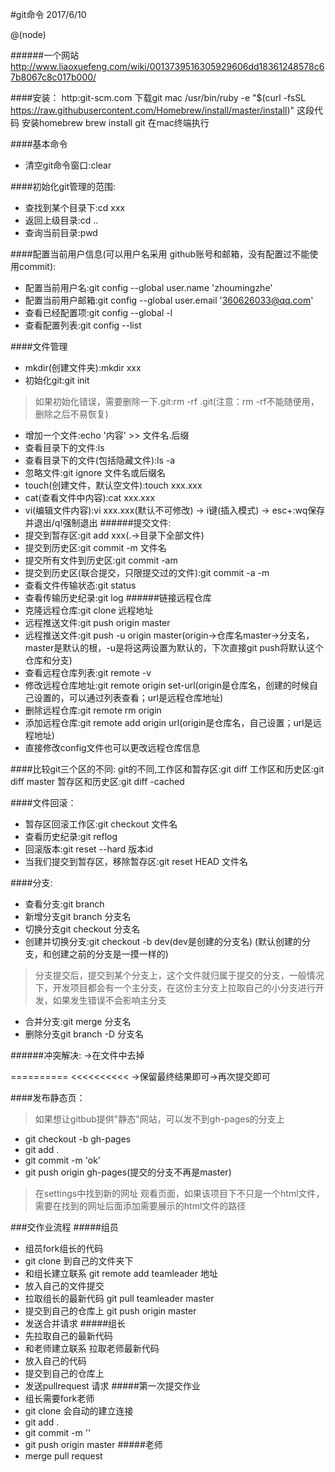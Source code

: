 #git命令
2017/6/10

@(node)

######一个网站
http://www.liaoxuefeng.com/wiki/0013739516305929606dd18361248578c67b8067c8c017b000/

####安装：
http:git-scm.com 下载git
mac
 /usr/bin/ruby -e "$(curl -fsSL https://raw.githubusercontent.com/Homebrew/install/master/install)"
这段代码 安装homebrew
brew install git 在mac终端执行

####基本命令
- 清空git命令窗口:clear

####初始化git管理的范围:
- 查找到某个目录下:cd xxx
- 返回上级目录:cd ..
- 查询当前目录:pwd

####配置当前用户信息(可以用户名采用 github账号和邮箱，没有配置过不能使用commit):
- 配置当前用户名:git config --global user.name 'zhoumingzhe'
- 配置当前用户邮箱:git config --global user.email '360626033@qq.com'
- 查看已经配置项:git config --global -l
- 查看配置列表:git config --list

####文件管理
- mkdir(创建文件夹):mkdir xxx
- 初始化git:git init
>如果初始化错误，需要删除一下.git:rm -rf .git(注意：rm -rf不能随便用，删除之后不易恢复)

- 增加一个文件:echo '内容' >> 文件名.后缀
- 查看目录下的文件:ls
- 查看目录下的文件(包括隐藏文件):ls -a
- 忽略文件:git ignore 文件名或后缀名
- touch(创建文件，默认空文件):touch xxx.xxx
- cat(查看文件中内容):cat xxx.xxx
- vi(编辑文件内容):vi xxx.xxx(默认不可修改)  -> i键(插入模式) ->  esc+:wq保存并退出/q!强制退出
######提交文件:
- 提交到暂存区:git add xxx(.->目录下全部文件)
- 提交到历史区:git commit -m 文件名
- 提交所有文件到历史区:git commit -am
- 提交到历史区(联合提交，只限提交过的文件):git commit -a -m
- 查看文件传输状态:git status
- 查看传输历史纪录:git log
######链接远程仓库
- 克隆远程仓库:git clone 远程地址
- 远程推送文件:git push origin master 
- 远程推送文件:git push -u origin master(origin->仓库名master->分支名，master是默认的根，-u是将这两设置为默认的，下次直接git push将默认这个仓库和分支)
- 查看远程仓库列表:git remote -v
- 修改远程仓库地址:git remote origin set-url(origin是仓库名，创建的时候自己设置的，可以通过列表查看；url是远程仓库地址)
- 删除远程仓库:git remote rm origin
- 添加远程仓库:git remote add origin url(origin是仓库名，自己设置；url是远程地址)
- 直接修改config文件也可以更改远程仓库信息

####比较git三个区的不同:
git的不同,工作区和暂存区:git diff
工作区和历史区:git diff master
暂存区和历史区:git diff -cached

####文件回滚：
- 暂存区回滚工作区:git checkout 文件名
- 查看历史纪录:git reflog
- 回滚版本:git reset --hard 版本id
- 当我们提交到暂存区，移除暂存区:git reset HEAD 文件名

####分支:
- 查看分支:git branch
- 新增分支git branch 分支名
- 切换分支git checkout 分支名
- 创建并切换分支:git checkout -b dev(dev是创建的分支名)   (默认创建的分支，和创建之前的分支是一摸一样的)
>分支提交后，提交到某个分支上，这个文件就归属于提交的分支，一般情况下，开发项目都会有一个主分支，在这份主分支上拉取自己的小分支进行开发，如果发生错误不会影响主分支

- 合并分支:git merge 分支名
- 删除分支git branch -D 分支名

######冲突解决:
->在文件中去掉
>>>>>>>>>>
==========
<<<<<<<<<<
->保留最终结果即可->再次提交即可

####发布静态页：
>如果想让gitbub提供"静态"网站，可以发不到gh-pages的分支上

- git checkout -b gh-pages
- git add .
- git commit -m 'ok'
- git push origin gh-pages(提交的分支不再是master)

>在settings中找到新的网址 观看页面，如果该项目下不只是一个html文件，需要在找到的网址后面添加需要展示的html文件的路径


###交作业流程
#####组员
- 组员fork组长的代码
- git clone 到自己的文件夹下
- 和组长建立联系 git remote add teamleader 地址
- 放入自己的文件提交
- 拉取组长的最新代码 git pull teamleader master
- 提交到自己的仓库上  git push origin master
- 发送合并请求
#####组长
- 先拉取自己的最新代码
- 和老师建立联系 拉取老师最新代码
- 放入自己的代码
- 提交到自己的仓库上
- 发送pullrequest 请求
#####第一次提交作业
- 组长需要fork老师
- git clone 会自动的建立连接
- git add .
- git commit -m ''
- git push origin master
#####老师
- merge pull request